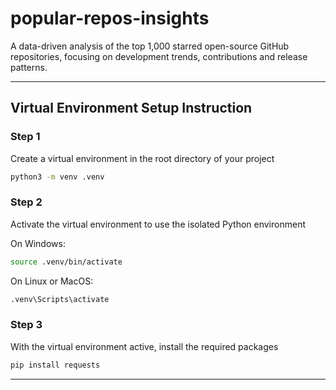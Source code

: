 # popular-repos-insights
A data-driven analysis of the top 1,000 starred open-source GitHub repositories, focusing on development trends, contributions and release patterns.

---

## Virtual Environment Setup Instruction
### Step 1
Create a virtual environment in the root directory of your project

```bash
python3 -m venv .venv
```

### Step 2
Activate the virtual environment to use the isolated Python environment

On Windows:
```bash
source .venv/bin/activate
```

On Linux or MacOS:
```bash
.venv\Scripts\activate
```

### Step 3
With the virtual environment active, install the required packages
```bash
pip install requests
```

---